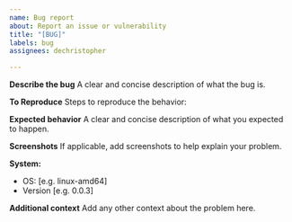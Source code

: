 ```yaml
---
name: Bug report
about: Report an issue or vulnerability
title: "[BUG]"
labels: bug
assignees: dechristopher

---
```


**Describe the bug**
A clear and concise description of what the bug is.

**To Reproduce**
Steps to reproduce the behavior:

**Expected behavior**
A clear and concise description of what you expected to happen.

**Screenshots**
If applicable, add screenshots to help explain your problem.

**System:**
 - OS: [e.g. linux-amd64]
 - Version [e.g. 0.0.3]

**Additional context**
Add any other context about the problem here.

